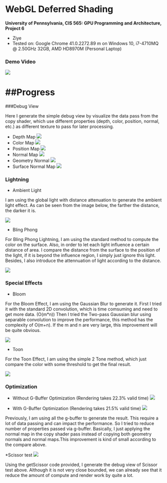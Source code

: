 WebGL Deferred Shading
======================

**University of Pennsylvania, CIS 565: GPU Programming and Architecture, Project 6**

* Ziye
* Tested on: Google Chrome 41.0.2272.89 m on Windows 10, i7-4710MQ @ 2.50GHz 32GB, AMD HD8970M (Personal Laptop)


### Demo Video

[![](img/video.png)](https://youtu.be/maYqPVo_w_U)


##Progress
======================
###Debug View

Here I generate the simple debug view by visualize the data pass from the copy shader, which use different properties (depth, color, position, normal, etc.) as different texture to pass for later processing.

* Depth Map
![](img/debug_img/depth_1025.png)
* Color Map
![](img/debug_img/colormap_1025.png)
* Position Map
![](img/debug_img/position_1025.png)
* Normal Map
![](img/debug_img/normap_1025.png)
* Geometry Normal
![](img/debug_img/geonormal_1025.png)
* Surface Normal Map
![](img/debug_img/surfacenormal_1025.png)

### Lightning
* Ambient Light

I am using the global light with distance attenuation to generate the ambient light effect. As can be seen from the image below, the farther the distance, the darker it is.

![](img/light/ambient_1025.png)
* Bling Phong
 
For Bling Phong Lightning, I am using the standard method to compute the color on the surface. Also, in order to let each light influence a certain distance of area. I compare the distance from the surface to the position of the light, if it is beyond the influence region, I simply just ignore this light. Besides, I also introduce the attennuation of light according to the distance.

![](img/light/blinnphong_1025.png)

### Special Effects
* Bloom

For the Bloom Effect, I am using the Gaussian Blur to generate it. First I tried it with the standard 2D convolution, which is time comsuming and need to get more data. (O(m*n)) Then I tried the Two-pass Gaussian blur using separable convolution to improve the performance, this method has the complexity of O(m+n). If the m and n are very large, this improvement will be quite obvious.

![](img/light/bloom.png)

* Toon

For the Toon Effect, I am using the simple 2 Tone method, which just compare the color with some threshold to get the final result. 

![](img/light/toon.png)

### Optimization
* Without G-Buffer Optimization (Rendering takes 22.3% valid time)
![](img/profile/wo_g_buffer_optimization.png)

* With G-Buffer Optimization (Rendering takes 21.5% valid time)
![](img/profile/w_g_buffer_optimization.png)

Previously, I am using all the g-buffer to generate the result. This require a lot of data passing and can impact the performance. So I tried to reduce number of properties passed via g-buffer. Basically, I just applying the normal map in the copy shader pass instead of copying both geometry normals and normal maps.This improvement is kind of small according to the compare above.

*Scissor test
![](img/debug_img/Sc_debug.png)

Using the getScissor code provided, I generate the debug view of Scissor test above. Although it is not very close bounded, we can already see that it reduce the amount of compute and render work by quite a lot.

